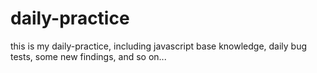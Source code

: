 # daily-practice
this is my daily-practice, including javascript base knowledge, daily bug tests, some new findings, and so on...
